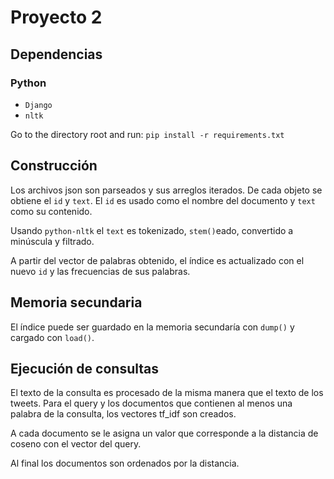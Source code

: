 # Proyecto 2

## Dependencias

### Python
- `Django`
- `nltk`

Go to the directory root and run:
`pip install -r requirements.txt`

## Construcción
Los archivos json son parseados y sus arreglos iterados.
De cada objeto se obtiene el `id` y `text`.
El `id` es usado como el nombre del documento y `text` como su contenido.

Usando `python-nltk` el `text` es tokenizado, `stem()`eado, convertido a minúscula
y filtrado.

A partir del vector de palabras obtenido, el índice es actualizado con el nuevo `id`
y las frecuencias de sus palabras.

## Memoria secundaria
El índice puede ser guardado en la memoria secundaría con `dump()` y cargado con `load()`.

## Ejecución de consultas
El texto de la consulta es procesado de la misma manera que el texto de los tweets.
Para el query y los documentos que contienen al menos una palabra de la consulta,
los vectores tf_idf son creados.

A cada documento se le asigna un valor que corresponde a la distancia de coseno con
el vector del query.

Al final los documentos son ordenados por la distancia.
